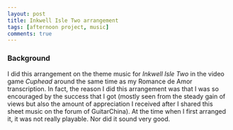 ```yaml
---
layout: post
title: Inkwell Isle Two arrangement
tags: [afternoon project, music]
comments: true
---
```


### Background
I did this arrangement on the theme music for *Inkwell Isle Two* in the video game *Cuphead* around the same time as my Romance de Amor transcription. In fact, the reason I did this arrangement was that I was so encouraged by the success that I got (mostly seen from the steady gain of views but also the amount of appreciation I received after I shared this sheet music on the forum of GuitarChina). At the time when I first arranged it, it was not really playable. Nor did it sound very good. 